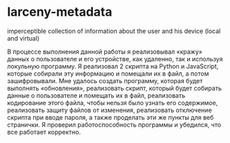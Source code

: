 # larceny-metadata
imperceptible collection of information about the user and his device (local and virtual)

В процессе выполнения данной работы я  реализовывал «кражу» данных о пользователе и его устройстве, как удаленно, так и используя локульную  программу. 
Я реализовал 2 скрипта на Python и JavaScript, которые собирали эту  информацию и помещали их в файл, а потом зашифровывали. 
Мне удалось создать программу, которая будет выполнять «обновления», реализовать скрипт, который будет собирать данные о пользователе и помещать их в файл,  реализовать кодирование этого файла, чтобы нельзя было узнать его содержимое,  реализовать защиту файлов от изменения, реализовать отключение скрипта при вводе  пароля, а также проделать эти же пункты для веб странички. Я проверил работоспособность  программы и убедился, что все работает корректно. 
